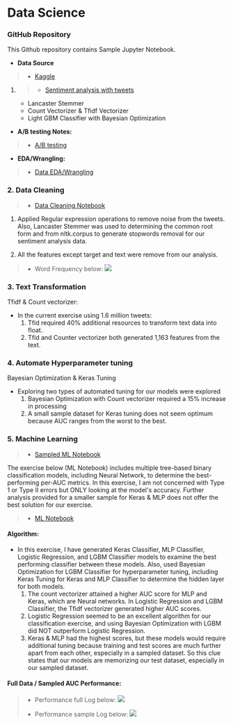 # Data Science 
### GitHub Repository

This Github repository contains Sample Jupyter Notebook.
- **Data Source**
> * [Kaggle](https://www.kaggle.com/kazanova/sentiment140)

1. > * [Sentiment analysis with tweets](https://github.com/Erik1120/Profolio/blob/main/BayesianOptimization.ipynb)
    - Lancaster Stemmer
    - Count Vectorizer & Tfidf Vectorizer
    - Light GBM Classifier with Bayesian Optimization

- **A/B testing Notes:**
> * [A/B testing](https://github.com/Erik1120/Sample/blob/main/A_B_Testing_Datacamp.ipynb)

- **EDA/Wrangling:**
> * [Data EDA/Wrangling](https://github.com/Erik1120/Springboard/blob/main/Capstone/Notebook/SentimentAnalysis_wrangling.ipynb)


### 2. Data Cleaning

> * [Data Cleaning Notebook](https://github.com/Erik1120/Springboard/blob/main/Capstone/Notebook/SentimentAnalysis_wrangling.ipynb)

1. Applied Regular expression operations to remove noise from the tweets. Also, Lancaster Stemmer was used to determining the common root form and from nltk.corpus to generate stopwords removal for our sentiment analysis data.

2. All the features except target and text were remove from our analysis.

> * Word Frequency below:
![](https://github.com/Erik1120/Springboard/blob/main/Capstone/Notebook/image/words_freq.png)

### 3. Text Transformation
Tfidf & Count vectorizer:
- In the current exercise using 1.6 million tweets:
    1. Tfid required 40% additional resources to transform text data into float.
    2. Tfid and Counter vectorizer both generated 1,163 features from the text.

### 4. Automate Hyperparameter tuning
Bayesian Optimization & Keras Tuning
- Exploring two types of automated tuning for our models were explored
    1. Bayesian Optimization with Count vectorizer required a 15% increase in processing
    2. A small sample dataset for Keras tuning does not seem optimum because  AUC ranges from the worst to the best. 

### 5. Machine Learning
> * [Sampled ML Notebook](https://github.com/Erik1120/Springboard/blob/main/Capstone/Notebook/Sentiment_Data-SampleData.ipynb)

The exercise below (ML Notebook) includes multiple tree-based binary classification models, including Neural Network, to determine the best-performing per-AUC metrics. In this exercise, I am not concerned with Type 1 or Type II errors but ONLY looking at the model's accuracy. Further analysis provided for a smaller sample for Keras & MLP does not offer the best solution for our exercise. 


> * [ML Notebook](http://localhost:8888/notebooks/Springboard/Capstone/Notebook/Sentiment_Data.ipynb)

#### Algorithm:

- In this exercise, I have generated Keras Classifier, MLP Classifier, Logistic Regression, and LGBM Classifier models to examine the best performing classifier between these models. Also, used Bayesian Optimization for LGBM Classifier for hyperparameter tuning, including Keras Tuning for Keras and MLP Classifier to determine the hidden layer for both models.
    1. The count vectorizer attained a higher AUC score for MLP and Keras, which are Neural networks. In Logistic Regression and  LGBM Classifier, the Tfidf vectorizer generated higher AUC scores. 
    2. Logistic Regression seemed to be an excellent algorithm for our classification exercise, and using Bayesian Optimization with LGBM did NOT outperform Logistic Regression.
    3. Keras & MLP had the highest scores, but these models would require additional tuning because training and test scores are much further apart from each other, especially in a sampled dataset. So this clue states that our models are memorizing our test dataset, especially in our sampled dataset.
    
    
#### Full Data / Sampled AUC Performance:
> * Performance full Log below:
![](https://github.com/Erik1120/Springboard/blob/main/Capstone/Notebook/image/log_styled.png)
>
> * Performance sample Log below:
![](https://github.com/Erik1120/Springboard/blob/main/Capstone/Notebook/image/log_styled_sample.png)
    
